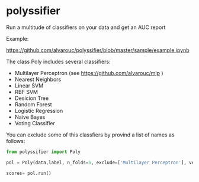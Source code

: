 polyssifier
===========

Run a multitude of classifiers on your data and get an AUC report

Example: 

https://github.com/alvarouc/polyssifier/blob/master/sample/example.ipynb

The class Poly includes several classifiers:

- Multilayer Perceptron (see https://github.com/alvarouc/mlp )
- Nearest Neighbors
- Linear SVM
- RBF SVM
- Desicion Tree
- Random Forest
- Logistic Regression
- Naive Bayes
- Voting Classifier

You can exclude some of this classfiers by provind a list of names as follows:
```python
from polyssifier import Poly

pol = Poly(data,label, n_folds=5, exclude=['Multilayer Perceptron'], verbose =1)

scores= pol.run()
```